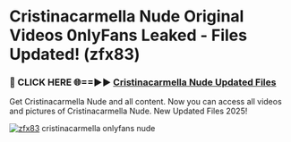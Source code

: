 # Cristinacarmella Nude Original Videos 0nlyFans Leaked - Files Updated! (zfx83)

<h3>🔴 CLICK HERE 🌐==►► <a href="https://tinyurl.com/52m3yx9h" rel="nofollow">Cristinacarmella Nude Updated Files</a></h3>

Get Cristinacarmella Nude and all content. Now you can access all videos and pictures of Cristinacarmella Nude. New Updated Files 2025!

[![zfx83](https://i.imgur.com/TnHtlc8.gif)](https://tinyurl.com/52m3yx9h)
cristinacarmella onlyfans nude